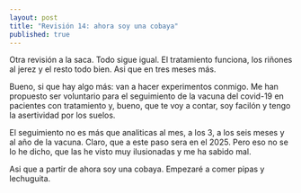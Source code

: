 ```yaml
---
layout: post
title: "Revisión 14: ahora soy una cobaya"
published: true
---
```


Otra revisión a la saca. Todo sigue igual. El tratamiento funciona, los riñones al jerez y el resto todo bien. Asi que en tres meses más.

Bueno, si que hay algo más: van a hacer experimentos conmigo. Me han propuesto ser voluntario para el seguimiento de la vacuna del covid-19 en pacientes con tratamiento y, bueno, que te voy a contar, soy facilón y tengo la asertividad por los suelos.

El seguimiento no es más que analiticas al mes, a los 3, a los seis meses y al año de la vacuna. Claro, que a este paso sera en el 2025. Pero eso no se lo he dicho, que las he visto muy ilusionadas y me ha sabido mal.

Asi que a partir de ahora soy una cobaya. Empezaré a comer pipas y lechuguita.
